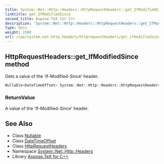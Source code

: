 ```yaml
---
title: System::Net::Http::Headers::HttpRequestHeaders::get_IfModifiedSince method
linktitle: get_IfModifiedSince
second_title: Aspose.TeX for C++
description: 'System::Net::Http::Headers::HttpRequestHeaders::get_IfModifiedSince method. Gets a value of the ''If-Modified-Since'' header in C++.'
type: docs
weight: 1500
url: /cpp/system.net.http.headers/httprequestheaders/get_ifmodifiedsince/
---
```

## HttpRequestHeaders::get_IfModifiedSince method


Gets a value of the 'If-Modified-Since' header.

```cpp
Nullable<DateTimeOffset> System::Net::Http::Headers::HttpRequestHeaders::get_IfModifiedSince()
```


### ReturnValue

A value of the 'If-Modified-Since' header.

## See Also

* Class [Nullable](../../../system/nullable/)
* Class [DateTimeOffset](../../../system/datetimeoffset/)
* Class [HttpRequestHeaders](../)
* Namespace [System::Net::Http::Headers](../../)
* Library [Aspose.TeX for C++](../../../)
